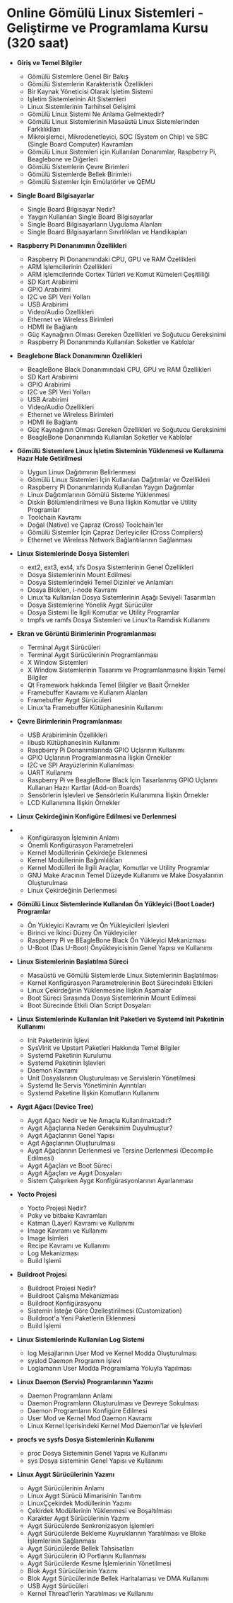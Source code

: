 # Online Gömülü Linux Sistemleri - Geliştirme ve Programlama Kursu (320 saat)

* __Giriş ve Temel Bilgiler__

   * Gömülü Sistemlere Genel Bir Bakış
   * Gömülü Sistemlerin Karakteristik Özellikleri  
   * Bir Kaynak Yöneticisi Olarak İşletim Sistemi
   * İşletim Sistemlerinin Alt Sistemleri
   * Linux Sistemlerinin Tarhihsel Gelişimi
   * Gömülü Linux Sistemi Ne Anlama Gelmektedir?
   * Gömülü Linux Sistemlerinin Masaüstü Linux Sistemlerinden Farklılıklları
   * Mikroişlemci, Mikrodenetleyici, SOC (System on Chip) ve SBC (Single Board Computer) Kavramları
   * Gömülü Linux Sistemleri için Kullanılan Donanımlar, Raspberry Pi, Beaglebone ve Diğerleri
   * Gömülü Sistemlerin Çevre Birimleri
   * Gömülü Sistemlerde Bellek Birimleri
   * Gömülü Sistemler İçin Emülatörler ve QEMU

* __Single Board Bilgisayarlar__

    * Single Board Bilgisayar Nedir?
    * Yaygın Kullanılan Single Board Bilgisayarlar
    * Single Board Bilgisayarların Uygulama Alanları
    * Single Board Bilgisayarların Sınırlılıkları ve Handikapları

* __Raspberry Pi Donanımının Özellikleri__
    
    * Raspberry Pi Donanımındaki CPU, GPU ve RAM Özellikleri
    * ARM İşlemcilerinin Özellikleri
    * ARM işlemcilerinde Cortex Türleri ve Komut Kümeleri Çeşitliliği
    * SD Kart Arabirimi
    * GPIO Arabirimi
    * I2C ve SPI Veri Yolları
    * USB Arabirimi
    * Video/Audio Özellikleri
    * Ethernet ve Wireless Birimleri
    * HDMI ile Bağlantı
    * Güç Kaynağının Olması Gereken Özellikleri ve Soğutucu Gereksinimi
    * Raspberry Pi Donanımında Kullanılan Soketler ve Kablolar

* __Beaglebone Black Donanımının Özellikleri__
    
    * BeagleBone Black Donanımındaki CPU, GPU ve RAM Özellikleri
    * SD Kart Arabirimi
    * GPIO Arabirimi
    * I2C ve SPI Veri Yolları
    * USB Arabirimi
    * Video/Audio Özellikleri
    * Ethernet ve Wireless Birimleri
    * HDMI ile Bağlantı
    * Güç Kaynağının Olması Gereken Özellikleri ve Soğutucu Gereksinimi
    * BeagleBone Donanımında Kullanılan Soketler ve Kablolar
      
* __Gömülü Sistemlere Linux İşletim Sisteminin Yüklenmesi ve Kullanıma Hazır Hale Getirilmesi__

    * Uygun Linux Dağıtımının Belirlenmesi
    * Gömülü Linux Sistemleri İçin Kullanılan Dağıtımlar ve Özellikleri
    * Raspberry Pi Donanımlarında Kullanılan Yaygın Dağıtımlar
    * Linux Dağıtımlarının Gömülü Sisteme Yüklenmesi
    * Diskin Bölümlendirilmesi ve Buna İlişkin Komutlar ve Utility Programlar
    * Toolchain Kavramı
    * Doğal (Native) ve Çapraz (Cross) Toolchain'ler
    * Gömülü Sistemler İçin Çapraz Derleyiciler (Cross Compilers)
    * Ethernet ve Wireless Network Bağlantılarının Sağlanması 

* __Linux Sistemlerinde Dosya Sistemleri__

    * ext2, ext3, ext4, xfs Dosya Sistemlerinin Genel Özellikleri
    * Dosya Sistemlerinin Mount Edilmesi
    * Dosya Sistemlerindeki Temel Dizinler ve Anlamları
    * Dosya Bloklerı, i-node Kavramı
    * Linux'ta Kullanılan Dosya Sistemlerinin Aşağı Seviyeli Tasarımları
    * Dosya Sistemlerine Yönelik Aygıt Sürücüler
    * Dosya Sistemi İle İlgili Komutlar ve Utility Programlar
    * tmpfs ve ramfs Dosya Sistemleri ve Linux'ta Ramdisk Kullanımı

* __Ekran ve Görüntü Birimlerinin Programlanması__
  
   * Terminal Aygıt Sürücüleri
   * Terminal Aygıt Sürücülerinin Programlanması
   * X Window Sistemleri
   * X Window Sistemlerinin Tasarımı ve Programlanmasıne İlişkin Temel Bilgiler
   * Qt Framework hakkında Temel Bilgiler ve Basit Örnekler
   * Framebuffer Kavramı ve Kullanım Alanları
   * Framebuffer Aygıt Sürücüleri
   * Linux'ta Framebuffer Kütüphanesinin Kullanımı
        
* __Çevre Birimlerinin Programlanması__
  
   * USB Arabiriminin Özellikleri 
   * libusb Kütüphanesinin Kullanımı
   * Raspberry Pi Donanımlarında GPIO Uçlarının Kullanımı
   * GPIO Uçlarının Programlanmasına İlişkin Örnekler
   * I2C ve SPI Arayüzlerinin Kullanılması
   * UART Kullanımı
   * Raspberry Pi ve BeagleBone Black İçin Tasarlanmış GPIO Uçlarını Kullanan Hazır Kartlar (Add-on Boards)
   * Sensörlerin İşlevleri ve Sensörlerin Kullanımına İlişkin Örnekler
   * LCD Kullanımına İlişkin Örnekler

* __Linux Çekirdeğinin Konfigüre Edilmesi ve Derlenmesi__
* 
    * Konfigürasyon İşleminin Anlamı
    * Önemli Konfigürasyon Parametreleri
    * Kernel Modüllerinin Çekirdeğe Eklenmesi
    * Kernel Modüllerinin Bağımlılıkları
    * Kernel Modülleri ile İlgili Araçlar, Komutlar ve Utility Programlar
    * GNU Make Aracının Temel Düzeyde Kullanımı ve Make Dosyalarının Oluşturulması
    * Linux Çekirdeğinin Derlenmesi

* __Gömülü Linux Sistemlerinde Kullanılan Ön Yükleyici (Boot Loader) Programlar__

  * Ön Yükleyici Kavramı ve Ön Yükleyicileri İşlevleri
  * Birinci ve İkinci Düzey Ön Yükleyiciler 
  * Raspberry Pi ve BEagleBone Black Ön Yükleyici Mekanizması
  * U-Boot (Das U-Boot) Önyükleyicisinin Genel Yapısı ve Kullanımı
    
* __Linux Sistemlerinin Başlatılma Süreci__
  
  * Masaüstü ve Gömülü Sistemlerde Linux Sistemlerinin Başlatılması
  * Kernel Konfigürasyon Parametrelerinin Boot Sürecindeki Etkileri
  * Linux Çekirdeğinin Yüklenmesine İlişkin Aşamalar
  * Boot Süreci Sırasında Dosya Sistemlerinin Mount Edilmesi
  * Boot Sürecinde Etkili Olan Script Dosyaları

* __Linux Sistemlerinde Kullanılan Init Paketleri ve Systemd Init Paketinin Kullanımı__

  * Init Paketlerinin İşlevi
  * SysVInit ve Upstart Paketleri Hakkında Temel Bilgiler
  * Systemd Paketinin Kurulumu
  * Systemd Paketinin İşlevleri
  * Daemon Kavramı 
  * Unit Dosyalarının Oluşturulması ve Servislerin Yönetilmesi
  * Systemd İle Servis Yönetiminin Ayrıntıları
  * Systemd Paketine İlişkin Komutların Kullanımı
  
* __Aygıt Ağacı (Device Tree)__
  
   * Aygıt Ağacı Nedir ve Ne Amaçla Kullanılmaktadır?
   * Aygıt Ağaçlarına Neden Gereksinim Duyulmuştur? 
   * Aygıt Ağaçlarının Genel Yapısı
   * Agıt Ağaçlarının Oluşturulması
   * Aygıt Ağaçlarının Derlenmesi ve Tersine Derlenmesi (Decompile Edilmesi)
   * Aygıt Ağaçları ve Boot Süreci
   * Aygıt Ağaçları ve Aygıt Dosyaları
   * Sistem Çalışırken Aygıt Konfigürasyonlarının Ayarlanması
 
* __Yocto Projesi__
  
    * Yocto Projesi Nedir?
    * Poky ve bitbake Kavramları
    * Katman (Layer) Kavramı ve Kullanımı
    * Image Kavramı ve Kullanımı
    * Image İsimleri
    * Recipe Kavramı ve Kullanımı
    * Log Mekanizması
    * Build İşlemi
   
* __Buildroot Projesi__
  
    * Buildroot Projesi Nedir?
    * Buildroot Çalışma Mekanizması
    * Buildroot Konfigürasyonu
    * Sistemin İsteğe Göre Özelleştirilmesi (Customization)
    * Buildroot'a Yeni Paketlerin Eklenmesi
    * Build İşlemi

* __Linux Sistemlerinde Kullanılan Log Sistemi__

    * log Mesajlarının User Mod ve Kernel Modda Oluşturulması
    * syslod Daemon Programın İşlevi
    * Loglamanın User Modda Programlama Yoluyla Yapılması

* __Linux Daemon (Servis) Programlarının Yazımı__

    * Daemon Programların Anlamı
    * Daemon Programların Oluşturulması ve Devreye Sokulması
    * Daemon Programların Konfigüre Edilmesi
    * User Mod ve Kernel Mod Daemon Kavramı
    * Linux Kernel İçerisindeki Kernel Mod Daemon'lar ve İşlevleri 

* __procfs ve sysfs Dosya Sistemlerinin Kullanımı__
  
    * proc Dosya Sisteminin Genel Yapısı ve Kullanımı
    * sys Dosya sisteminin Genel Yapısı ve Kullanımı
     
* __Linux Aygıt Sürücülerinin Yazımı__
  
    * Aygıt Sürücülerinin Anlamı
    * Linux Aygıt Sürücü Mimarisinin Tanıtımı
    * LinuxÇçekirdek Modüllerinin Yazımı
    * Çekirdek Modüllerinin Yüklenmesi ve Boşaltılması
    * Karakter Aygıt Sürücülerinin Yazımı
    * Aygıt Sürücülerde Senkronizasyon İşlemleri
    * Aygıt Sürücülerde Bekleme Kuyruklarının Yaratılması ve Bloke İşlemlerinin Sağlanması
    * Aygıt Sürücülerde Bellek Tahsisatları
    * Aygıt Sürücülerin IO Portlarını Kullanması
    * Aygıt Sürücülerde Kesme İşlemlerinin Yönetilmesi
    * Blok Aygıt Sürücülerinin Yazımı
    * Blok Aygıt Sürücülerinde Bellek Haritalaması ve DMA Kullanımı
    * USB Aygıt Sürücüleri
    * Kernel Thread'lerin Yaratılması ve Kullanımı
  

